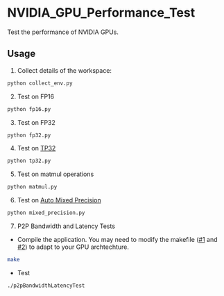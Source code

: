 # NVIDIA_GPU_Performance_Test
Test the performance of NVIDIA GPUs.

## Usage
1. Collect details of the workspace:
```bash
python collect_env.py
```
2. Test on FP16
```bash
python fp16.py
```
3. Test on FP32
```bash
python fp32.py
```
4. Test on [TP32](https://blogs.nvidia.com/blog/2020/05/14/tensorfloat-32-precision-format/)
```bash
python tp32.py
```
5. Test on matmul operations
```bash
python matmul.py
```
6. Test on [Auto Mixed Precision](https://developer.nvidia.com/automatic-mixed-precision)
```bash
python mixed_precision.py
```
7. P2P Bandwidth and Latency Tests
- Compile the application. You may need to modify the makefile ([#1](https://github.com/aca10jl/NVIDIA_GPU_Performance_Test/blob/71f9883fe170e21dcca2de49625232db3717b248/P2PBandwidthLatency/Makefile#L271) and [#2](https://github.com/aca10jl/NVIDIA_GPU_Performance_Test/blob/71f9883fe170e21dcca2de49625232db3717b248/P2PBandwidthLatency/Makefile#L273)) to adapt to your GPU archtechture. 
```bash
make
```
- Test
```bash
./p2pBandwidthLatencyTest
```
